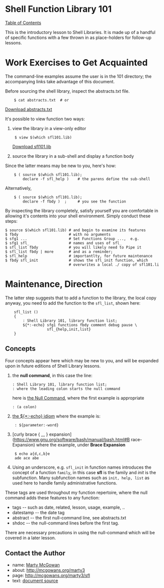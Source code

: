 

# Shell Function Library 101

[Table of Contents](../index.html)

This is the introductory lesson to Shell Libraries.  It is made up of
a handful of specific functions with a few thrown in as place-holders
for follow-up lessons.


# Work Exercises to Get Acquainted

The command-line examples assume the user is in the 101 directory; the
accompanying links take advantage of this document.

Before sourcing the shell library, inspect the abstracts.txt file.

        $ cat abstracts.txt  # or

   <a href="./abstracts.txt" download="abstracts.txt">Download abstracts.txt</a>

It's possible to view function two ways:

1. view the library in a view-only editor 

        $ view $(which sfl101.lib) 
		
   <a href="./sfl101.lib" download="sfl101.lib">Download sfl101.lib</a>
   
1. source the library in a sub-shell and display a function body

Since the latter means may be new to you, here's how:

        $ ( source $(which sfl101.lib); 
            declare -f sfl_help )    # the parens define the sub-shell

Alternatively,

        $ ( source $(which sfl101.lib); 
		    declare -f fbdy )  ;     # you see the function

By inspecting the library completely, satisfy yourself you are
comfortable in allowing it's contents into your shell environment.
Simply conduct these steps:

	$ source $(which sfl101.lib) # and begin to examine its features
    $ fbdy                       # with no arguments
	$ sfg1 ...                   # Set Functions Group ...,  e.g.
	$ sfg1 sfl_                  # names and uses of sfl_
	$ sfl_list fbdy              # you will likely need to Pipe it
	$ sfl_list fbdy | more       # and as a reminder;
	$ sfl_help                   # importantlty, for future maintenance
	$ fbdy sfl_init              # shows the sfl_init function, which
		                         # overwrites a local ./ copy of sfl101.li

# Maintenance, Direction

The latter step suggests that to add a function to the library, the
local copy anyway, you need to add the function to the `sfl_list`,
shown here:

```
    sfl_list () 
    { 
        : Shell Library 101, library function list;
        ${*:-echo} sfg1 functions fbdy comment debug pause \
                   sfl_{help,init,list}
    }
```

## Concepts

Four concepts appear here which may be new to you, and will be
expanded upon in future editions of Shell Library lessons.

1. the **null command**, in this case the line:

       : Shell Library 101, library function list;
       : where the leading colon starts the null command

    here is [the Null Command](https://www.gnu.org/software/bash/manual/html_node/Bourne-Shell-Builtins.html), where the first example is appropriate
	
       : (a colon)
    
1. [the ${*:-echo} idiom](https://www.gnu.org/software/bash/manual/bash.html#Shell-Parameter-Expansion)   where the example is:

        : ${parameter:-word}
        
1. [curly brace { ,,, } expansion](https://www.gnu.org/software/bash/manual/bash.html#B
race-Expansion)  where the example, under **Brace Expansion**

        $ echo a{d,c,b}e
        ade ace abe
        
1. Using an underscore, e.g. `sfl_init` in function names introduces
   the concept of a function `family`, in this case **sfl** is the
   family and *init* is the subfunction. Many subfunction names such
   as `init, help, list` as used here to handle family administrative
   functions.

These tags are used throughout my function repertoire, where the null
command adds these features to any function:

+ tags -- such as date, related, lesson, usage, example, ..
+ datestamp -- the date tag
+ abstract -- the first null-command line, see abstracts.txt
+ shdoc -- the null-command lines before the first tag.

There are necessary precautions in using the null-command which will
be covered in a later lesson.

## Contact the Author
        
+ name:  [Marty McGowan](mailto:martymcgowan@alum.mit.edu?subject=Subject%20Function%20Libraries)
+ about: http://mcgowans.org/marty3
+ page:  http://mcgowans.org/marty3/sfl
+ text: <a href="./index.md" download="index.md">document source</a>







